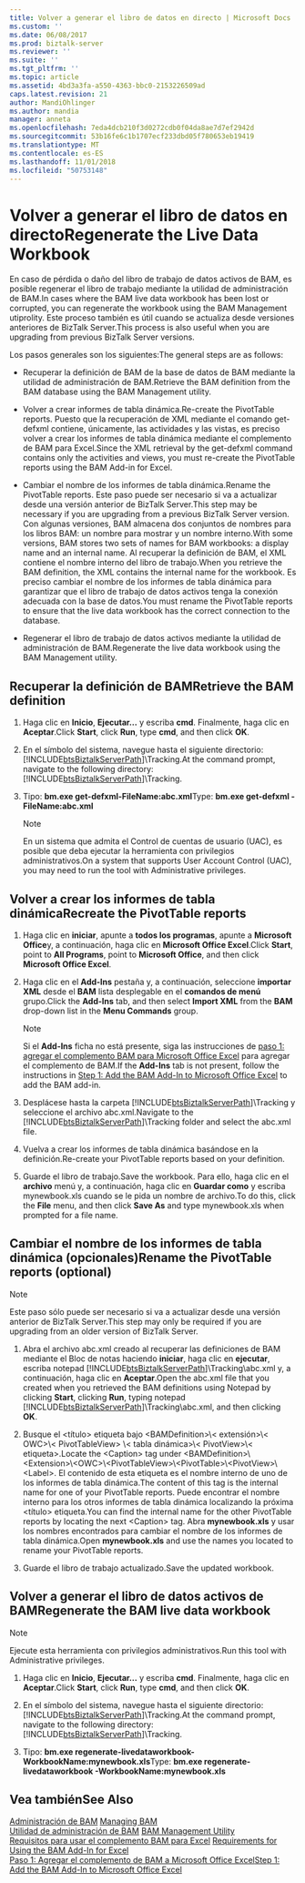 ```yaml
---
title: Volver a generar el libro de datos en directo | Microsoft Docs
ms.custom: ''
ms.date: 06/08/2017
ms.prod: biztalk-server
ms.reviewer: ''
ms.suite: ''
ms.tgt_pltfrm: ''
ms.topic: article
ms.assetid: 4bd3a3fa-a550-4363-bbc0-2153226509ad
caps.latest.revision: 21
author: MandiOhlinger
ms.author: mandia
manager: anneta
ms.openlocfilehash: 7eda4dcb210f3d0272cdb0f04da8ae7d7ef2942d
ms.sourcegitcommit: 53b16fe6c1b1707ecf233dbd05f780653eb19419
ms.translationtype: MT
ms.contentlocale: es-ES
ms.lasthandoff: 11/01/2018
ms.locfileid: "50753148"
---
```

# <a name="regenerate-the-live-data-workbook"></a><span data-ttu-id="9125f-102">Volver a generar el libro de datos en directo</span><span class="sxs-lookup"><span data-stu-id="9125f-102">Regenerate the Live Data Workbook</span></span>
<span data-ttu-id="9125f-103">En caso de pérdida o daño del libro de trabajo de datos activos de BAM, es posible regenerar el libro de trabajo mediante la utilidad de administración de BAM.</span><span class="sxs-lookup"><span data-stu-id="9125f-103">In cases where the BAM live data workbook has been lost or corrupted, you can regenerate the workbook using the BAM Management utiprolity.</span></span> <span data-ttu-id="9125f-104">Este proceso también es útil cuando se actualiza desde versiones anteriores de BizTalk Server.</span><span class="sxs-lookup"><span data-stu-id="9125f-104">This process is also useful when you are upgrading from previous BizTalk Server versions.</span></span>
  
 <span data-ttu-id="9125f-105">Los pasos generales son los siguientes:</span><span class="sxs-lookup"><span data-stu-id="9125f-105">The general steps are as follows:</span></span>  
  
-   <span data-ttu-id="9125f-106">Recuperar la definición de BAM de la base de datos de BAM mediante la utilidad de administración de BAM.</span><span class="sxs-lookup"><span data-stu-id="9125f-106">Retrieve the BAM definition from the BAM database using the BAM Management utility.</span></span>  
  
-   <span data-ttu-id="9125f-107">Volver a crear informes de tabla dinámica.</span><span class="sxs-lookup"><span data-stu-id="9125f-107">Re-create the PivotTable reports.</span></span> <span data-ttu-id="9125f-108">Puesto que la recuperación de XML mediante el comando get-defxml contiene, únicamente, las actividades y las vistas, es preciso volver a crear los informes de tabla dinámica mediante el complemento de BAM para Excel.</span><span class="sxs-lookup"><span data-stu-id="9125f-108">Since the XML retrieval by the get-defxml command contains only the activities and views, you must re-create the PivotTable reports using the BAM Add-in for Excel.</span></span>  
  
-   <span data-ttu-id="9125f-109">Cambiar el nombre de los informes de tabla dinámica.</span><span class="sxs-lookup"><span data-stu-id="9125f-109">Rename the PivotTable reports.</span></span> <span data-ttu-id="9125f-110">Este paso puede ser necesario si va a actualizar desde una versión anterior de BizTalk Server.</span><span class="sxs-lookup"><span data-stu-id="9125f-110">This step may be necessary if you are upgrading from a previous BizTalk Server version.</span></span> <span data-ttu-id="9125f-111">Con algunas versiones, BAM almacena dos conjuntos de nombres para los libros BAM: un nombre para mostrar y un nombre interno.</span><span class="sxs-lookup"><span data-stu-id="9125f-111">With some versions, BAM stores two sets of names for BAM workbooks: a display name and an internal name.</span></span> <span data-ttu-id="9125f-112">Al recuperar la definición de BAM, el XML contiene el nombre interno del libro de trabajo.</span><span class="sxs-lookup"><span data-stu-id="9125f-112">When you retrieve the BAM definition, the XML contains the internal name for the workbook.</span></span> <span data-ttu-id="9125f-113">Es preciso cambiar el nombre de los informes de tabla dinámica para garantizar que el libro de trabajo de datos activos tenga la conexión adecuada con la base de datos.</span><span class="sxs-lookup"><span data-stu-id="9125f-113">You must rename the PivotTable reports to ensure that the live data workbook has the correct connection to the database.</span></span>  
  
-   <span data-ttu-id="9125f-114">Regenerar el libro de trabajo de datos activos mediante la utilidad de administración de BAM.</span><span class="sxs-lookup"><span data-stu-id="9125f-114">Regenerate the live data workbook using the BAM Management utility.</span></span>  
  
## <a name="retrieve-the-bam-definition"></a><span data-ttu-id="9125f-115">Recuperar la definición de BAM</span><span class="sxs-lookup"><span data-stu-id="9125f-115">Retrieve the BAM definition</span></span>  
  
1. <span data-ttu-id="9125f-116">Haga clic en **Inicio**, **Ejecutar…** y escriba **cmd**. Finalmente, haga clic en **Aceptar**.</span><span class="sxs-lookup"><span data-stu-id="9125f-116">Click **Start**, click **Run**, type **cmd**, and then click **OK**.</span></span>  
  
2. <span data-ttu-id="9125f-117">En el símbolo del sistema, navegue hasta el siguiente directorio: [!INCLUDE[btsBiztalkServerPath](../includes/btsbiztalkserverpath-md.md)]\Tracking.</span><span class="sxs-lookup"><span data-stu-id="9125f-117">At the command prompt, navigate to the following directory: [!INCLUDE[btsBiztalkServerPath](../includes/btsbiztalkserverpath-md.md)]\Tracking.</span></span>  
  
3. <span data-ttu-id="9125f-118">Tipo: **bm.exe get-defxml-FileName:abc.xml**</span><span class="sxs-lookup"><span data-stu-id="9125f-118">Type: **bm.exe get-defxml -FileName:abc.xml**</span></span>  
  
   > [!NOTE]
   >  <span data-ttu-id="9125f-119">En un sistema que admita el Control de cuentas de usuario (UAC), es posible que deba ejecutar la herramienta con privilegios administrativos.</span><span class="sxs-lookup"><span data-stu-id="9125f-119">On a system that supports User Account Control (UAC), you may need to run the tool with Administrative privileges.</span></span>  
  
## <a name="recreate-the-pivottable-reports"></a><span data-ttu-id="9125f-120">Volver a crear los informes de tabla dinámica</span><span class="sxs-lookup"><span data-stu-id="9125f-120">Recreate the PivotTable reports</span></span>  
  
1. <span data-ttu-id="9125f-121">Haga clic en **iniciar**, apunte a **todos los programas**, apunte a **Microsoft Office**y, a continuación, haga clic en **Microsoft Office Excel**.</span><span class="sxs-lookup"><span data-stu-id="9125f-121">Click **Start**, point to **All Programs**, point to **Microsoft Office**, and then click **Microsoft Office Excel**.</span></span>  
  
2. <span data-ttu-id="9125f-122">Haga clic en el **Add-Ins** pestaña y, a continuación, seleccione **importar XML** desde el **BAM** lista desplegable en el **comandos de menú** grupo.</span><span class="sxs-lookup"><span data-stu-id="9125f-122">Click the **Add-Ins** tab, and then select **Import XML** from the **BAM** drop-down list in the **Menu Commands** group.</span></span>  
  
   > [!NOTE]
   >  <span data-ttu-id="9125f-123">Si el **Add-Ins** ficha no está presente, siga las instrucciones de [paso 1: agregar el complemento BAM para Microsoft Office Excel](http://msdn.microsoft.com/library/3400969f-0c54-4a75-979d-ad2f7af86448) para agregar el complemento de BAM.</span><span class="sxs-lookup"><span data-stu-id="9125f-123">If the **Add-Ins** tab is not present, follow the instructions in [Step 1: Add the BAM Add-In to Microsoft Office Excel](http://msdn.microsoft.com/library/3400969f-0c54-4a75-979d-ad2f7af86448) to add the BAM add-in.</span></span>  
  
3. <span data-ttu-id="9125f-124">Desplácese hasta la carpeta [!INCLUDE[btsBiztalkServerPath](../includes/btsbiztalkserverpath-md.md)]\Tracking y seleccione el archivo abc.xml.</span><span class="sxs-lookup"><span data-stu-id="9125f-124">Navigate to the [!INCLUDE[btsBiztalkServerPath](../includes/btsbiztalkserverpath-md.md)]\Tracking folder and select the abc.xml file.</span></span>  
  
4. <span data-ttu-id="9125f-125">Vuelva a crear los informes de tabla dinámica basándose en la definición.</span><span class="sxs-lookup"><span data-stu-id="9125f-125">Re-create your PivotTable reports based on your definition.</span></span>  
  
5. <span data-ttu-id="9125f-126">Guarde el libro de trabajo.</span><span class="sxs-lookup"><span data-stu-id="9125f-126">Save the workbook.</span></span> <span data-ttu-id="9125f-127">Para ello, haga clic en el **archivo** menú y, a continuación, haga clic en **Guardar como** y escriba mynewbook.xls cuando se le pida un nombre de archivo.</span><span class="sxs-lookup"><span data-stu-id="9125f-127">To do this, click the **File** menu, and then click **Save As** and type mynewbook.xls when prompted for a file name.</span></span>  
  
## <a name="rename-the-pivottable-reports-optional"></a><span data-ttu-id="9125f-128">Cambiar el nombre de los informes de tabla dinámica (opcionales)</span><span class="sxs-lookup"><span data-stu-id="9125f-128">Rename the PivotTable reports (optional)</span></span>  

> [!NOTE]
> <span data-ttu-id="9125f-129">Este paso sólo puede ser necesario si va a actualizar desde una versión anterior de BizTalk Server.</span><span class="sxs-lookup"><span data-stu-id="9125f-129">This step may only be required if you are upgrading from an older version of BizTalk Server.</span></span> 

1. <span data-ttu-id="9125f-130">Abra el archivo abc.xml creado al recuperar las definiciones de BAM mediante el Bloc de notas haciendo **iniciar**, haga clic en **ejecutar**, escriba notepad [!INCLUDE[btsBiztalkServerPath](../includes/btsbiztalkserverpath-md.md)]\Tracking\abc.xml y, a continuación, haga clic en **Aceptar**.</span><span class="sxs-lookup"><span data-stu-id="9125f-130">Open the abc.xml file that you created when you retrieved the BAM definitions using Notepad by clicking **Start**, clicking **Run**, typing notepad [!INCLUDE[btsBiztalkServerPath](../includes/btsbiztalkserverpath-md.md)]\Tracking\abc.xml, and then clicking **OK**.</span></span>  
  
2. <span data-ttu-id="9125f-131">Busque el \<título\> etiqueta bajo \<BAMDefinition\>\\< extensión\>\\< OWC\>\\< PivotTableView\> \\< tabla dinámica\>\\< PivotView\>\\< etiqueta\>.</span><span class="sxs-lookup"><span data-stu-id="9125f-131">Locate the \<Caption\> tag under \<BAMDefinition\>\\<Extension\>\\<OWC\>\\<PivotTableView\>\\<PivotTable\>\\<PivotView\>\\<Label\>.</span></span> <span data-ttu-id="9125f-132">El contenido de esta etiqueta es el nombre interno de uno de los informes de tabla dinámica.</span><span class="sxs-lookup"><span data-stu-id="9125f-132">The content of this tag is the internal name for one of your PivotTable reports.</span></span> <span data-ttu-id="9125f-133">Puede encontrar el nombre interno para los otros informes de tabla dinámica localizando la próxima \<título\> etiqueta.</span><span class="sxs-lookup"><span data-stu-id="9125f-133">You can find the internal name for the other PivotTable reports by locating the next \<Caption\> tag.</span></span> <span data-ttu-id="9125f-134">Abra **mynewbook.xls** y usar los nombres encontrados para cambiar el nombre de los informes de tabla dinámica.</span><span class="sxs-lookup"><span data-stu-id="9125f-134">Open **mynewbook.xls** and use the names you located to rename your PivotTable reports.</span></span>  
  
3. <span data-ttu-id="9125f-135">Guarde el libro de trabajo actualizado.</span><span class="sxs-lookup"><span data-stu-id="9125f-135">Save the updated workbook.</span></span>    
 
  
## <a name="regenerate-the-bam-live-data-workbook"></a><span data-ttu-id="9125f-136">Volver a generar el libro de datos activos de BAM</span><span class="sxs-lookup"><span data-stu-id="9125f-136">Regenerate the BAM live data workbook</span></span>  

> [!NOTE]
>  <span data-ttu-id="9125f-137">Ejecute esta herramienta con privilegios administrativos.</span><span class="sxs-lookup"><span data-stu-id="9125f-137">Run this tool with Administrative privileges.</span></span>  


1. <span data-ttu-id="9125f-138">Haga clic en **Inicio**, **Ejecutar…** y escriba **cmd**. Finalmente, haga clic en **Aceptar**.</span><span class="sxs-lookup"><span data-stu-id="9125f-138">Click **Start**, click **Run**, type **cmd**, and then click **OK**.</span></span>  
  
2. <span data-ttu-id="9125f-139">En el símbolo del sistema, navegue hasta el siguiente directorio: [!INCLUDE[btsBiztalkServerPath](../includes/btsbiztalkserverpath-md.md)]\Tracking.</span><span class="sxs-lookup"><span data-stu-id="9125f-139">At the command prompt, navigate to the following directory: [!INCLUDE[btsBiztalkServerPath](../includes/btsbiztalkserverpath-md.md)]\Tracking.</span></span>  
  
3. <span data-ttu-id="9125f-140">Tipo: **bm.exe regenerate-livedataworkbook-WorkbookName:mynewbook.xls**</span><span class="sxs-lookup"><span data-stu-id="9125f-140">Type: **bm.exe regenerate-livedataworkbook -WorkbookName:mynewbook.xls**</span></span>  
  
## <a name="see-also"></a><span data-ttu-id="9125f-141">Vea también</span><span class="sxs-lookup"><span data-stu-id="9125f-141">See Also</span></span>  
 <span data-ttu-id="9125f-142">[Administración de BAM](../core/managing-bam.md) </span><span class="sxs-lookup"><span data-stu-id="9125f-142">[Managing BAM](../core/managing-bam.md) </span></span>  
 <span data-ttu-id="9125f-143">[Utilidad de administración de BAM](../core/bam-management-utility.md) </span><span class="sxs-lookup"><span data-stu-id="9125f-143">[BAM Management Utility](../core/bam-management-utility.md) </span></span>  
 <span data-ttu-id="9125f-144">[Requisitos para usar el complemento BAM para Excel](../core/requirements-for-using-the-bam-add-in-for-excel.md) </span><span class="sxs-lookup"><span data-stu-id="9125f-144">[Requirements for Using the BAM Add-In for Excel](../core/requirements-for-using-the-bam-add-in-for-excel.md) </span></span>  
 [<span data-ttu-id="9125f-145">Paso 1: Agregar el complemento de BAM a Microsoft Office Excel</span><span class="sxs-lookup"><span data-stu-id="9125f-145">Step 1: Add the BAM Add-In to Microsoft Office Excel</span></span>](http://msdn.microsoft.com/library/3400969f-0c54-4a75-979d-ad2f7af86448)
